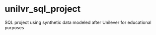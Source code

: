 # unilvr_sql_project
SQL project using synthetic data modeled after Unilever for educational purposes
